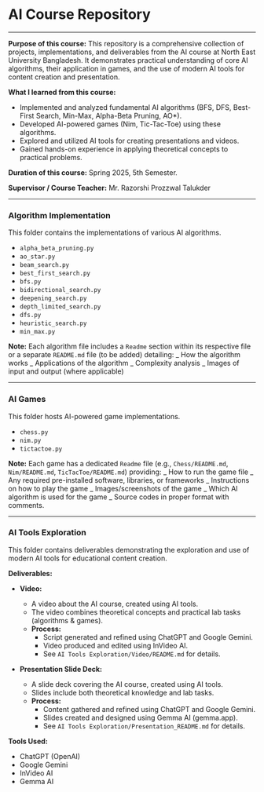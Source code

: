 # AI Course Repository

---

**Purpose of this course:**
This repository is a comprehensive collection of projects, implementations, and deliverables from the AI course at North East University Bangladesh. It demonstrates practical understanding of core AI algorithms, their application in games, and the use of modern AI tools for content creation and presentation.

**What I learned from this course:**

- Implemented and analyzed fundamental AI algorithms (BFS, DFS, Best-First Search, Min-Max, Alpha-Beta Pruning, AO\*).
- Developed AI-powered games (Nim, Tic-Tac-Toe) using these algorithms.
- Explored and utilized AI tools for creating presentations and videos.
- Gained hands-on experience in applying theoretical concepts to practical problems.

**Duration of this course:**
Spring 2025, 5th Semester.

**Supervisor / Course Teacher:**
Mr. Razorshi Prozzwal Talukder

---

### **Algorithm Implementation**

This folder contains the implementations of various AI algorithms.

- `alpha_beta_pruning.py`
- `ao_star.py`
- `beam_search.py`
- `best_first_search.py`
- `bfs.py`
- `bidirectional_search.py`
- `deepening_search.py`
- `depth_limited_search.py`
- `dfs.py`
- `heuristic_search.py`
- `min_max.py`

**Note:** Each algorithm file includes a `Readme` section within its respective file or a separate `README.md` file (to be added) detailing:
_ How the algorithm works
_ Applications of the algorithm
_ Complexity analysis
_ Images of input and output (where applicable)

---

### **AI Games**

This folder hosts AI-powered game implementations.

- `chess.py`
- `nim.py`
- `tictactoe.py`

**Note:** Each game has a dedicated `Readme` file (e.g., `Chess/README.md`, `Nim/README.md`, `TicTacToe/README.md`) providing:
_ How to run the game file
_ Any required pre-installed software, libraries, or frameworks
_ Instructions on how to play the game
_ Images/screenshots of the game
_ Which AI algorithm is used for the game
_ Source codes in proper format with comments.

---

### **AI Tools Exploration**

This folder contains deliverables demonstrating the exploration and use of modern AI tools for educational content creation.

**Deliverables:**

- **Video:**

  - A video about the AI course, created using AI tools.
  - The video combines theoretical concepts and practical lab tasks (algorithms & games).
  - **Process:**
    - Script generated and refined using ChatGPT and Google Gemini.
    - Video produced and edited using InVideo AI.
    - See `AI Tools Exploration/Video/README.md` for details.

- **Presentation Slide Deck:**
  - A slide deck covering the AI course, created using AI tools.
  - Slides include both theoretical knowledge and lab tasks.
  - **Process:**
    - Content gathered and refined using ChatGPT and Google Gemini.
    - Slides created and designed using Gemma AI (gemma.app).
    - See `AI Tools Exploration/Presentation_README.md` for details.

**Tools Used:**

- ChatGPT (OpenAI)
- Google Gemini
- InVideo AI
- Gemma AI
